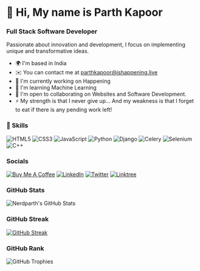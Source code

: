 # 👋 Hi, My name is Parth Kapoor

### Full Stack Software Developer

Passionate about innovation and development, I focus on implementing unique and transformative ideas.

- 🌍 I'm based in India
- ✉️ You can contact me at parthkapoor@ishappening.live
- 🚀 I'm currently working on Happening
- 🧠 I'm learning Machine Learning
- 🤝 I'm open to collaborating on Websites and Software Development.
- ⚡ My strength is that I never give up... And my weakness is that I forget to eat if there is any pending work left!

### 🔧 Skills
![HTML5](https://img.shields.io/badge/-HTML5-E34F26?style=flat-square&logo=html5&logoColor=white)
![CSS3](https://img.shields.io/badge/-CSS3-1572B6?style=flat-square&logo=css3)
![JavaScript](https://img.shields.io/badge/-JavaScript-F7DF1E?style=flat-square&logo=javascript&logoColor=black)
![Python](https://img.shields.io/badge/-Python-3776AB?style=flat-square&logo=python&logoColor=white)
![Django](https://img.shields.io/badge/-Django-092E20?style=flat-square&logo=django)
![Celery](https://img.shields.io/badge/-Celery-37814A?style=flat-square&logo=celery&logoColor=white)
![Selenium](https://img.shields.io/badge/-Selenium-43B02A?style=flat-square&logo=selenium)
![C++](https://img.shields.io/badge/-C++-00599C?style=flat-square&logo=c%2B%2B&logoColor=white)

### Socials
[![Buy Me A Coffee](https://img.shields.io/badge/-Buy%20Me%20A%20Coffee-FFDD00?style=flat-square&logo=buy-me-a-coffee&logoColor=black)](https://buymeacoffee.com/nerdparth)
[![LinkedIn](https://img.shields.io/badge/-LinkedIn-0077B5?style=flat-square&logo=linkedin)](https://www.linkedin.com/in/parth-kapoor-151436269/)
[![Twitter](https://img.shields.io/badge/-Twitter-1DA1F2?style=flat-square&logo=twitter)](https://x.com/parthkapoor488)
[![Linktree](https://img.shields.io/badge/-Linktree-39E09B?style=flat-square&logo=linktree&logoColor=white)](https://linktr.ee/nerdparth)

### GitHub Stats
![Nerdparth's GitHub Stats](https://github-readme-stats.vercel.app/api?username=Nerdparth&show_icons=true&theme=radical)

### GitHub Streak
[![GitHub Streak](https://github-readme-streak-stats.herokuapp.com/?user=Nerdparth&theme=radical)](https://git.io/streak-stats)

### GitHub Rank
![GitHub Trophies](https://github-profile-trophy.vercel.app/?username=Nerdparth&theme=darkhub)
